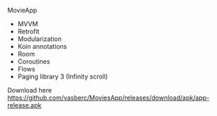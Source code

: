 MovieApp
- MVVM
- Retrofit
- Modularization
- Koin annotations
- Room
- Coroutines
- Flows
- Paging library 3 (Infinity scroll)

Download here https://github.com/vasberc/MoviesApp/releases/download/apk/app-release.apk
